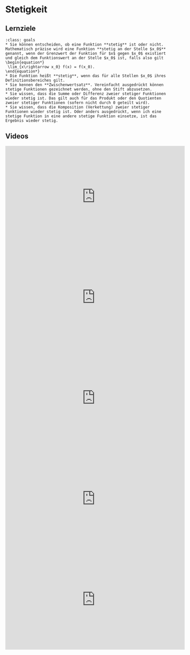 # Stetigkeit

## Lernziele

```{admonition} Lernziele 
:class: goals
* Sie können entscheiden, ob eine Funktion **stetig** ist oder nicht. Mathematisch präzise wird eine Funktion **stetig an der Stelle $x_0$** genannt, wenn der Grenzwert der Funktion für $x$ gegen $x_0$ existiert und gleich dem Funktionswert an der Stelle $x_0$ ist, falls also gilt
\begin{equation*}
 \lim_{x\rightarrow x_0} f(x) = f(x_0).
\end{equation*}
* Die Funktion heißt **stetig**, wenn das für alle Stellen $x_0$ ihres Definitionsbereiches gilt.
* Sie kennen den **Zwischenwertsatz**. Vereinfacht ausgedrückt können stetige Funktionen gezeichnet werden, ohne den Stift abzusetzen.  
* Sie wissen, dass die Summe oder Differenz zweier stetiger Funktionen wieder stetig ist. Das gilt auch für das Produkt oder den Quotienten zweier stetiger Funktionen (sofern nicht durch 0 geteilt wird).
* Sie wissen, dass die Komposition (Verkettung) zweier stetiger Funktionen wieder stetig ist. Oder anders ausgedrückt, wenn ich eine stetige Funktion in eine andere stetige Funktion einsetze, ist das Ergebnis wieder stetig.
```

## Videos

<iframe width="560" height="315" src="https://www.youtube.com/embed/2CU9QN5pjME" title="YouTube video player" frameborder="0" allow="accelerometer; autoplay; clipboard-write; encrypted-media; gyroscope; picture-in-picture" allowfullscreen></iframe>

<iframe width="560" height="315" src="https://www.youtube.com/embed/XPXXg1cDMe4" title="YouTube video player" frameborder="0" allow="accelerometer; autoplay; clipboard-write; encrypted-media; gyroscope; picture-in-picture" allowfullscreen></iframe>

<iframe width="560" height="315" src="https://www.youtube.com/embed/kMP1LmadQxM" title="YouTube video player" frameborder="0" allow="accelerometer; autoplay; clipboard-write; encrypted-media; gyroscope; picture-in-picture" allowfullscreen></iframe>

<iframe width="560" height="315" src="https://www.youtube.com/embed/odF1yjnXLQs" title="YouTube video player" frameborder="0" allow="accelerometer; autoplay; clipboard-write; encrypted-media; gyroscope; picture-in-picture" allowfullscreen></iframe>

<iframe width="560" height="315" src="https://www.youtube.com/embed/J-m5Ib76ues" title="YouTube video player" frameborder="0" allow="accelerometer; autoplay; clipboard-write; encrypted-media; gyroscope; picture-in-picture" allowfullscreen></iframe>
